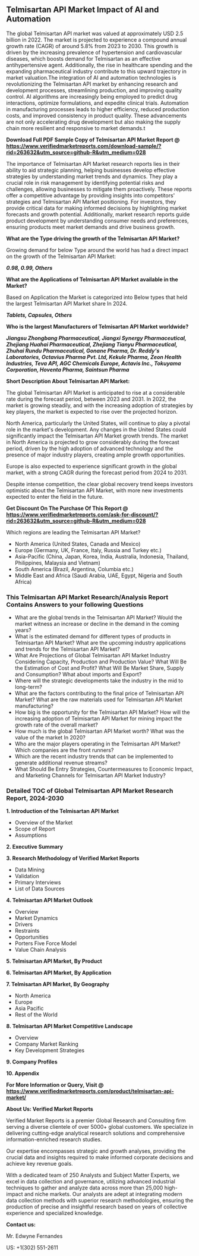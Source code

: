<h2>Telmisartan API Market Impact of AI and Automation</h2>The global Telmisartan API market was valued at approximately USD 2.5 billion in 2022. The market is projected to experience a compound annual growth rate (CAGR) of around 5.8% from 2023 to 2030. This growth is driven by the increasing prevalence of hypertension and cardiovascular diseases, which boosts demand for Telmisartan as an effective antihypertensive agent. Additionally, the rise in healthcare spending and the expanding pharmaceutical industry contribute to this upward trajectory in market valuation.The integration of AI and automation technologies is revolutionizing the Telmisartan API market by enhancing research and development processes, streamlining production, and improving quality control. AI algorithms are increasingly being employed to predict drug interactions, optimize formulations, and expedite clinical trials. Automation in manufacturing processes leads to higher efficiency, reduced production costs, and improved consistency in product quality. These advancements are not only accelerating drug development but also making the supply chain more resilient and responsive to market demands.t</p><p id="" class=""><strong>Download Full PDF Sample Copy of Telmisartan API Market Report @ <a href="https://www.verifiedmarketreports.com/download-sample/?rid=263632&utm_source=github-R&utm_medium=028" target="_blank">https://www.verifiedmarketreports.com/download-sample/?rid=263632&utm_source=github-R&utm_medium=028</a></strong></p><p>The importance of&nbsp;Telmisartan API Market research reports lies in their ability to aid strategic planning, helping businesses develop effective strategies by understanding market trends and dynamics. They play a crucial role in risk management by identifying potential risks and challenges, allowing businesses to mitigate them proactively. These reports offer a competitive advantage by providing insights into competitors' strategies and Telmisartan API Market positioning. For investors, they provide critical data for making informed decisions by highlighting market forecasts and growth potential. Additionally, market research reports guide product development by understanding consumer needs and preferences, ensuring products meet market demands and drive business growth.</p><p><strong>What are the&nbsp;Type driving the growth of the Telmisartan API Market?</strong></p><p id="" class="">Growing demand for below Type around the world has had a direct impact on the growth of the Telmisartan API Market:</p><em><strong>0.98, 0.99, Others</strong></em></p><strong>What are the&nbsp;Applications&nbsp;of Telmisartan API Market available in the Market?</strong></p><p id="" class="">Based on Application the Market is categorized into Below types that held the largest Telmisartan API Market share In 2024.</p><em><strong>Tablets, Capsules, Others</strong></em></p><strong>Who is the largest Manufacturers of Telmisartan API Market worldwide?</strong></p><p><em><strong>Jiangsu Zhongbang Pharmaceutical, Jiangxi Synergy Pharmaceutical, Zhejiang Huahai Pharmaceutical, Zhejiang Tianyu Pharmaceutical, Zhuhai Rundu Pharmaceutical, Gonane Pharma, Dr. Reddy's Laboratories, Octavius Pharma Pvt. Ltd, Kekule Pharma, Zeon Health Industries, Teva API, AGC Chemicals Europe, Actavis Inc., Tokuyama Corporation, Hoventa Pharma, Saintsun Pharma</strong></em></p><p id="" class=""><strong>Short Description About Telmisartan API Market:</strong></p><p>The global Telmisartan API Market is anticipated to rise at a considerable rate during the forecast period, between 2023 and 2031. In 2022, the market is growing steadily, and with the increasing adoption of strategies by key players, the market is expected to rise over the projected horizon.</p><p>North America, particularly the United States, will continue to play a pivotal role in the market's development. Any changes in the United States could significantly impact the Telmisartan API Market growth trends. The market in North America is projected to grow considerably during the forecast period, driven by the high adoption of advanced technology and the presence of major industry players, creating ample growth opportunities.</p><p>Europe is also expected to experience significant growth in the global market, with a strong CAGR during the forecast period from 2024 to 2031.</p><p>Despite intense competition, the clear global recovery trend keeps investors optimistic about the Telmisartan API Market, with more new investments expected to enter the field in the future.</p><p id="" class=""><strong>Get Discount On The Purchase Of This Report @ <a href="https://www.verifiedmarketreports.com/ask-for-discount/?rid=263632&utm_source=github-R&utm_medium=028" target="_blank">https://www.verifiedmarketreports.com/ask-for-discount/?rid=263632&utm_source=github-R&utm_medium=028</a></strong></p>Which regions are leading the Telmisartan API Market?</p><ul><li>North America (United States, Canada and Mexico)</li><li>Europe (Germany, UK, France, Italy, Russia and Turkey etc.)</li><li>Asia-Pacific (China, Japan, Korea, India, Australia, Indonesia, Thailand, Philippines, Malaysia and Vietnam)</li><li>South America (Brazil, Argentina, Columbia etc.)</li><li>Middle East and Africa (Saudi Arabia, UAE, Egypt, Nigeria and South Africa)</li></ul><h3 id="" class="">This Telmisartan API Market Research/Analysis Report Contains Answers to your following Questions</h3><ul><li>What are the global trends in the Telmisartan API Market? Would the market witness an increase or decline in the demand in the coming years?</li><li>What is the estimated demand for different types of products in Telmisartan API Market? What are the upcoming industry applications and trends for the Telmisartan API Market?</li><li>What Are Projections of Global Telmisartan API Market Industry Considering Capacity, Production and Production Value? What Will Be the Estimation of Cost and Profit? What Will Be Market Share, Supply and Consumption? What about imports and Export?</li><li>Where will the strategic developments take the industry in the mid to long-term?</li><li>What are the factors contributing to the final price of Telmisartan API Market? What are the raw materials used for Telmisartan API Market manufacturing?</li><li>How big is the opportunity for the Telmisartan API Market? How will the increasing adoption of Telmisartan API Market for mining impact the growth rate of the overall market?</li><li>How much is the global Telmisartan API Market worth? What was the value of the market In 2020?</li><li>Who are the major players operating in the Telmisartan API Market? Which companies are the front runners?</li><li>Which are the recent industry trends that can be implemented to generate additional revenue streams?</li><li>What Should Be Entry Strategies, Countermeasures to Economic Impact, and Marketing Channels for Telmisartan API Market Industry?</li></ul><h3 id="" class="">Detailed TOC of Global Telmisartan API Market Research Report, 2024-2030</h3><p id="" class=""><strong>1. Introduction of the Telmisartan API Market</strong></p><ul><li>Overview of the Market</li><li>Scope of Report</li><li>Assumptions</li></ul><p id="" class=""><strong>2. Executive Summary</strong></p><p id="" class=""><strong>3. Research Methodology of Verified Market Reports</strong></p><ul><li>Data Mining</li><li>Validation</li><li>Primary Interviews</li><li>List of Data Sources</li></ul><p id="" class=""><strong>4. Telmisartan API Market Outlook</strong></p><ul><li>Overview</li><li>Market Dynamics</li><li>Drivers</li><li>Restraints</li><li>Opportunities</li><li>Porters Five Force Model</li><li>Value Chain Analysis</li></ul><p id="" class=""><strong>5. Telmisartan API Market, By Product</strong></p><p id="" class=""><strong>6. Telmisartan API Market, By Application</strong></p><p id="" class=""><strong>7. Telmisartan API Market, By Geography</strong></p><ul><li>North America</li><li>Europe</li><li>Asia Pacific</li><li>Rest of the World</li></ul><p id="" class=""><strong>8. Telmisartan API Market Competitive Landscape</strong></p><ul><li>Overview</li><li>Company Market Ranking</li><li>Key Development Strategies</li></ul><p id="" class=""><strong>9. Company Profiles</strong></p><p id="" class=""><strong>10. Appendix</strong></p><p id="" class=""><strong>For More Information or Query, Visit @ <a href="https://www.verifiedmarketreports.com/product/telmisartan-api-market/" target="_blank">https://www.verifiedmarketreports.com/product/telmisartan-api-market/</a></strong></p><p id="" class=""><strong>About Us: Verified Market Reports</strong></p><p id="" class="">Verified Market Reports is a premier Global Research and Consulting firm serving a diverse clientele of over 5000+ global customers. We specialize in delivering cutting-edge analytical research solutions and comprehensive information-enriched research studies.</p><p id="" class="">Our expertise encompasses strategic and growth analyses, providing the crucial data and insights required to make informed corporate decisions and achieve key revenue goals.</p><p id="" class="">With a dedicated team of 250 Analysts and Subject Matter Experts, we excel in data collection and governance, utilizing advanced industrial techniques to gather and analyze data across more than 25,000 high-impact and niche markets. Our analysts are adept at integrating modern data collection methods with superior research methodologies, ensuring the production of precise and insightful research based on years of collective experience and specialized knowledge.</p><p id="" class=""><strong>Contact us:</strong></p><p id="" class="">Mr. Edwyne Fernandes</p><p id="" class="">US: +1(302) 551-2611</p>
